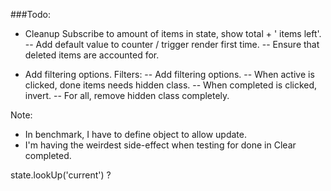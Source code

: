 

###Todo:

- Cleanup Subscribe to amount of items in state, show total + ' items left'.
-- Add default value to counter / trigger render first time.
-- Ensure that deleted items are accounted for.

- Add filtering options. Filters:
-- Add filtering options.
-- When active is clicked, done items needs hidden class.
-- When completed is clicked, invert.
-- For all, remove hidden class completely.


Note: 
- In benchmark, I have to define object to allow update.
- I'm having the weirdest side-effect when testing for done in Clear completed.

state.lookUp('current') ?